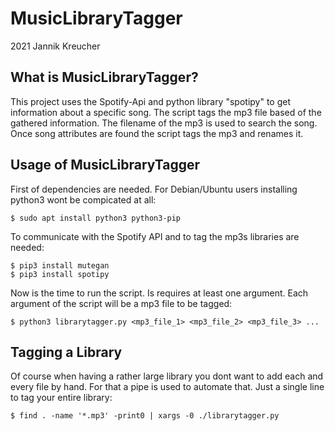 # MusicLibraryTagger
2021 Jannik Kreucher


## What is MusicLibraryTagger?

This project uses the Spotify-Api and python library "spotipy" to get information about a specific song. The script tags the mp3 file based of the gathered information. The filename of the mp3 is used to search the song. Once song attributes are found the script tags the mp3 and renames it.



## Usage of MusicLibraryTagger

First of dependencies are needed. For Debian/Ubuntu users installing python3 wont be compicated at all:
```
$ sudo apt install python3 python3-pip
```

To communicate with the Spotify API and to tag the mp3s libraries are needed:
```
$ pip3 install mutegan
$ pip3 install spotipy
```

Now is the time to run the script. Is requires at least one argument. Each argument of the script will be a mp3 file to be tagged:
```
$ python3 librarytagger.py <mp3_file_1> <mp3_file_2> <mp3_file_3> ... 
```



## Tagging a Library

Of course when having a rather large library you dont want to add each and every file by hand. For that a pipe is used to automate that. Just a single line to tag your entire library:
```
$ find . -name '*.mp3' -print0 | xargs -0 ./librarytagger.py
```
